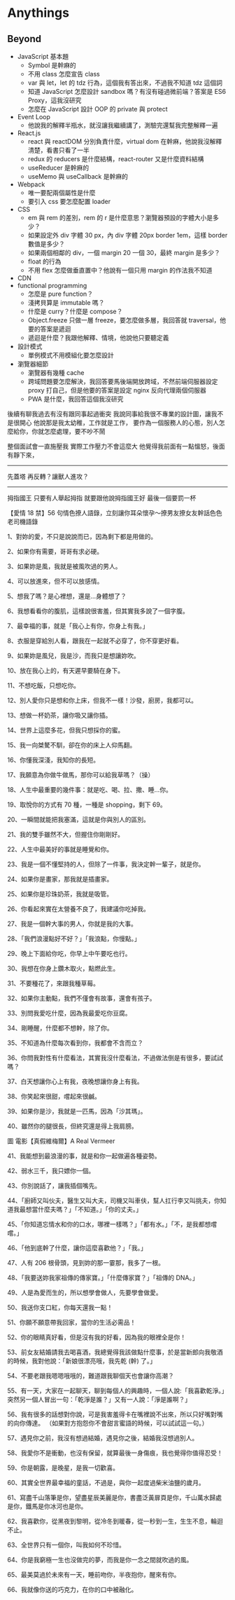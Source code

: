 # Anythings

## Beyond

- JavaScript 基本題
  - Symbol 是幹麻的
  - 不用 class 怎麼宣告 class
  - var 與 let，let 的 tdz 行為，這個我有答出來，不過我不知道 tdz 這個詞
  - 知道 JavaScript 怎麼設計 sandbox 嗎？有沒有碰過微前端？答案是 ES6 Proxy，這我沒研究
  - 怎麼在 JavaScript 設計 OOP 的 private 與 protect
- Event Loop
  - 他說我的解釋半瓶水，就沒讓我繼續講了，測驗完還幫我完整解釋一遍
- React.js
  - react 與 reactDOM 分別負責什麼，virtual dom 在幹麻，他說我沒解釋清楚，看書只看了一半
  - redux 的 reducers 是什麼結構，react-router 又是什麼資料結構
  - useReducer 是幹麻的
  - useMemo 與 useCallback 是幹麻的
- Webpack
  - 唯一要配兩個屬性是什麼
  - 要引入 css 要怎麼配置 loader
- CSS
  - em 與 rem 的差別，rem 的 r 是什麼意思？瀏覽器預設的字體大小是多少？
  - 如果設定外 div 字體 30 px，內 div 字體 20px border 1em，這樣 border 數值是多少？
  - 如果兩個相鄰的 div，一個 margin 20 一個 30，最終 margin 是多少？
  - float 的行為
  - 不用 flex 怎麼做垂直置中？他說有一個只用 margin 的作法我不知道
- CDN
- functional programming
  - 怎麼是 pure function？
  - 淺拷貝算是 immutable 嗎？
  - 什麼是 curry？什麼是 compose？
  - Object.freeze 只做一層 freeze，要怎麼做多層，我回答就 traversal，他要的答案是遞迴
  - 遞迴是什麼？我跟他解釋、情境，他說他只要聽定義
- 設計模式
  - 單例模式不用模組化要怎麼設計
- 瀏覽器細節
  - 瀏覽器有幾種 cache
  - 跨域問題要怎麼解決，我回答要馬後端開放跨域，不然前端伺服器設定 proxy 打自己，但是他要的答案是設定 nginx 反向代理兩個伺服器
  - PWA 是什麼，我回答這個我沒研究

後續有聊我過去有沒有跟同事起過衝突
我說同事給我很不專業的設計圖，讓我不是很開心
他說那是我太幼稚，工作就是工作，
要作為一個服務人的心態，別人怎麼給你，你就怎麼處理，要不吵不鬧

整個面試會一直施壓我
實際工作壓力不會這麼大
他覺得我前面有一點慍怒，後面有靜下來，

---

先蓋塔
再反轉？讓獸人進攻？

---

拇指國王
只要有人舉起拇指
就要跟他說拇指國王好
最後一個要罰一杯

【愛情 18 禁】56 句情色撩人語錄，立刻讓你耳朵懷孕～撩男友撩女友幹話色色老司機語錄

1、對妳的愛，不只是說說而已，因為剩下都是用做的。

2、如果你有需要，哥哥有求必硬。

3、如果妳是風，我就是被風吹過的男人。

4、可以放進來，但不可以放感情。

5、想我了嗎？是心裡想，還是…身體想了？

6、我想看看你的腹肌，這樣說很害羞，但其實我多說了一個字腹。

7、最幸福的事，就是「我心上有你，你身上有我。」

8、衣服是穿給別人看，跟我在一起就不必穿了，你不穿更好看。

9、如果妳是風兒，我是沙，而我只是想讓妳吹。

10、放在我心上的，有天遲早要騎在身下。

11、不想吃飯，只想吃你。

12、別人愛你只是想和你上床，但我不一樣！沙發，廚房，我都可以。

13、想做一杯奶茶，讓你吸又讓你插。

14、世界上這麼多花，但我只想採你的蜜。

15、我一向桀驁不馴，卻在你的床上人仰馬翻。

16、你懂我深淺，我知你的長短。

17、我願意為你做牛做馬，那你可以給我草嗎？（操）

18、人生中最重要的幾件事：就是吃、喝、拉、撒、睡…你。

19、取悅你的方式有 70 種，一種是 shopping，剩下 69。

20、一瞬間就能把我塞滿，這就是你與別人的區別。

21、我的雙手雖然不大，但握住你剛剛好。

22、人生中最美好的事就是睡覺和你。

23、我是一個不懂堅持的人，但除了一件事，我決定幹一輩子，就是你。

24、如果你是畫家，那我就是插畫家。

25、如果你是珍珠奶茶，我就是吸管。

26、你看起來實在太營養不良了，我建議你吃掉我。

27、我是一個幹大事的男人，你就是我的大事。

28、「我們浪漫點好不好？」「我浪點，你慢點。」

29、晚上下面給你吃，你早上中午要吃也行。

30、我想在你身上鑽木取火，點燃此生。

31、不要種花了，來跟我種草莓。

32、如果你主動點，我們不僅會有故事，還會有孩子。

33、別問我愛吃什麼，因為我最愛吃你豆腐。

34、剛睡醒，什麼都不想幹，除了你。

35、不知道為什麼每次看到你，我都會不含而立？

36、你問我對性有什麼看法，其實我沒什麼看法，不過做法倒是有很多，要試試嗎？

37、白天想讓你心上有我，夜晚想讓你身上有我。

38、你笑起來很甜，嚐起來很鹹。

39、如果你是沙，我就是一匹馬，因為「沙其瑪」。

40、雖然你的腿很長，但終究還是得上我肩膀。

圖 電影【真假維梅爾】A Real Vermeer

41、我能想到最浪漫的事，就是和你一起做遍各種姿勢。

42、弱水三千，我只嫖你一個。

43、你別說話了，讓我插個嘴先。

44、「廚師又叫伙夫，醫生又叫大夫，司機又叫車伕，幫人扛行李又叫挑夫，你知道我最想當什麼夫嗎？」「不知道。」「你的丈夫。」

45、「你知道忘情水和你的口水，哪裡一樣嗎？」「都有水。」「不，是我都想嚐嚐。」

46、「他到底幹了什麼，讓你這麼喜歡他？」「我。」

47、人有 206 根骨頭，見到妳的那一霎那，我多了一根。

48、「我要送妳我家祖傳的傳家寶。」「什麼傳家寶？」「祖傳的 DNA。」

49、人是為愛而生的，所以想學會做人，先要學會做愛。

50、我送你支口紅，你每天還我一點！

51、你願不願意帶我回家，當你的生活必需品！

52、你的眼睛真好看，但是沒有我的好看，因為我的眼裡全是你！

53、前女友結婚請我去喝喜酒，我總覺得我該做點什麼事，於是當新郎向我敬酒的時候，我對他說：「新娘很漂亮哦，我先乾 (幹) 了。」

54、不要老跟我嗯嗯哦哦的，難道跟我聊個天也會讓你高潮？

55、有一天，大家在一起聊天，聊到每個人的興趣時，一個人說:「我喜歡乾淨。」突然另一個人冒出一句：「乾淨是誰？」又有一人說：「淨是誰啊？」

56、我有很多的話想對你說，可是我害羞得卡在嘴裡說不出來，所以只好嘴對嘴的向你傳達。 （如果對方抱怨你不會甜言蜜語的時候，可以試試這一句。）

57、遇見你之前，我沒有想過結婚，遇見你之後，結婚我沒想過別人。

58、我愛你不是衝動，也沒有保留，就算最後一身傷痕，我也覺得你值得忍受！

59、你是朝露，是晚星，是我一切歡喜。

60、其實全世界最幸福的童話，不過是，與你一起度過柴米油鹽的歲月。

61、寫盡千山落筆是你，望盡星辰美麗是你，書盡泛黃扉頁是你，千山萬水歸處是你，鐵馬是你冰河也是你。

62、我喜歡你，從黑夜到黎明，從冷冬到暖春，從一秒到一生，生生不息，輪迴不止。

63、全世界只有一個你，叫我如何不珍惜。

64、你是我窮極一生也沒做完的夢，而我是你一念之間就吹過的風。

65、最美莫過於未來有一天，睡前吻你，半夜抱你，醒來有你。

66、我就像你送的巧克力，在你的口中被融化。
